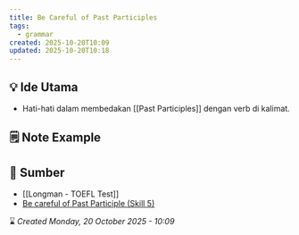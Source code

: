 ```yaml
---
title: Be Careful of Past Participles
tags:
  - grammar
created: 2025-10-20T10:09
updated: 2025-10-20T10:18
---
```

## 💡 Ide Utama
- Hati-hati dalam membedakan [[Past Participles]] dengan verb di kalimat. 

## 🗒️ Note Example

## 🔗 Sumber
- [[Longman - TOEFL Test]]
- [Be careful of Past Participle (Skill 5)](https://preparationtoefl.blogspot.com/2011/08/be-careful-of-past-participle-skill-5.html)


⌛ *Created Monday, 20 October 2025 - 10:09*